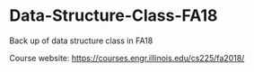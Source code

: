 # Data-Structure-Class-FA18
Back up of data structure class in FA18

Course website: https://courses.engr.illinois.edu/cs225/fa2018/
